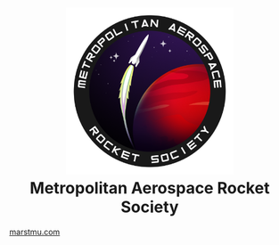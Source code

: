<h1 align="center">
  <img src="/profile/logo.png" width="300" alt="logo"/>  <br>
  <b>Metropolitan Aerospace Rocket Society</b>
  <br>
</h1>

[marstmu.com](https://marstmu.com)
